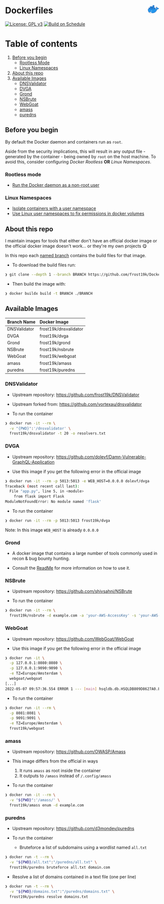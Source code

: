 # Dockerfiles <img align="right" src="assets/docker-moby-logo.png" width=36/>

[![License: GPL v3](https://img.shields.io/badge/License-GPLv3-blue.svg)](https://github.com/frost19k/Dockerfiles/blob/master/LICENSE.rst)
[![Build on Schedule](https://github.com/frost19k/Dockerfiles/actions/workflows/build-on-schedule.yml/badge.svg?branch=master)](https://github.com/frost19k/Dockerfiles/actions/workflows/build-on-schedule.yml)

[//]: # (HowTo Comments: https://stackoverflow.com/a/20885980)
[//]: # (HowTo Contents: https://stackoverflow.com/a/33433098)
# Table of contents
1. [Before you begin](#setup)
    - [Rootless Mode](#setup-rootless)
    - [Linux Namespaces](#setup-namespaces)
2. [About this repo](#rationale)
3. [Available Images](#images)
    - [DNSValidator](#images-dnsvalidator)
    - [DVGA](#images-dvga)
    - [Grond](#images-grond)
    - [NSBrute](#images-nsbrute)
    - [WebGoat](#images-webgoat)
    - [amass](#images-amass)
    - [puredns](#images-puredns)

## Before you begin <a name="setup"></a>
By default the Docker daemon and containers run as `root`.

Aside from the security implications, this will result in any output file - generated by the container - being owned by `root` on the host machine. To avoid this, consider configuring *Docker Rootless* **OR** *Linux Namespaces*.
### Rootless mode <a name="setup-rootless"></a>
- [Run the Docker daemon as a non-root user](https://docs.docker.com/engine/security/rootless)
### Linux Namespaces <a name="setup-namespaces"></a>
- [Isolate containers with a user namespace](https://docs.docker.com/engine/security/userns-remap)
- [Use Linux user namespaces to fix permissions in docker volumes](https://www.jujens.eu/posts/en/2017/Jul/02/docker-userns-remap)

## About this repo <a name="rationale"></a>
I maintain images for tools that either don't have an official docker image or the official docker image doesn't work... or they're my own projects 😋

In this repo each [named branch](#images) contains the build files for that image.

- To download the build files run:

```Bash
❯ git clone --depth 1 --branch BRANCH https://github.com/frost19k/Dockerfiles.git
```

- Then build the image with:

```Bash
❯ docker buildx build -t BRANCH ./BRANCH
```

## Available Images <a name="images"></a>

| Branch Name   | Docker Image           |
| :--           | :--                    |
| DNSValidator  | frost19k/dnsvalidator  |
| DVGA          | frost19k/dvga          |
| Grond         | frost19k/grond         |
| NSBrute       | frost19k/nsbrute       |
| WebGoat       | frost19k/webgoat       |
| amass         | frost19k/amass         |
| puredns       | frost19k/puredns       |

[//]: # (:Format:)
[//]: # (###BRANCH <a name="images-branch"></a>)
[//]: # (- Upstream repository:)
[//]: # (- Upstream forked from:)
[//]: # (- Use this image if you get the following error in the official image)
[//]: # (- To run the container)

### DNSValidator <a name="images-dnsvalidator"></a>

- Upstream repository: https://github.com/frost19k/DNSValidator

- Upstream forked from: https://github.com/vortexau/dnsvalidator

- To run the container

```bash
❯ docker run -it --rm \
  -v "{PWD}":'/dnsvalidator' \
  frost19k/dnsvalidator -t 20 -o resolvers.txt
```

### DVGA <a name="images-dvga"></a>

- Upstream repository: https://github.com/dolevf/Damn-Vulnerable-GraphQL-Application

- Use this image if you get the following error in the official image
```Bash
❯ docker run -it --rm -p 5013:5013 -e WEB_HOST=0.0.0.0 dolevf/dvga
Traceback (most recent call last):
  File "app.py", line 5, in <module>
    from flask import Flask
ModuleNotFoundError: No module named 'flask'
```

- To run the container

```bash
❯ docker run -it --rm -p 5013:5013 frost19k/dvga
```

Note: In this image `WEB_HOST` is already `0.0.0.0`

### Grond <a name="images-grond"></a>

- A docker image that contains a large number of tools commonly used in recon & bug bounty hunting.

- Consult the [ReadMe](https://github.com/frost19k/Grond/blob/master/README.md) for more information on how to use it.

### NSBrute <a name="images-nsbrute"></a>

- Upstream repository: https://github.com/shivsahni/NSBrute

- To run the container
```Bash
❯ docker run -it --rm \
  frost19k/nsbrute -d example.com -a 'your-AWS-AccessKey' -s 'your-AWS-SecretKey'
```

### WebGoat <a name="images-webgoat"></a>

- Upstream repository: https://github.com/WebGoat/WebGoat

- Use this image if you get the following error in the official image

```bash
❯ docker run -it \
  -p 127.0.0.1:8080:8080 \
  -p 127.0.0.1:9090:9090 \
  -e TZ=Europe/Amsterdam \
  webgoat/webgoat
[...]
2022-05-07 09:57:36.554 ERROR 1 --- [main] hsqldb.db.HSQLDB809D8627A0.ENGINE: could not reopen database
```

- To run the container

```Bash
❯ docker run -it --rm \
  -p 8081:8081 \
  -p 9091:9091 \
  -e TZ=Europe/Amsterdam \
  frost19k/webgoat
```

### amass <a name="images-amass"></a>

- Upstream repository: https://github.com/OWASP/Amass

- This image differs from the official in ways
  1. It runs `amass` as root inside the container
  2. It outputs to `/amass` instead of `/.config/amass`

- To run the container

```bash
❯ docker run -it --rm \
  -v "${PWD}":'/amass/' \
  frost19k/amass enum -d example.com
```

### puredns <a name="images-puredns"></a>

- Upstream repository: https://github.com/d3mondev/puredns

- To run the container

  - Bruteforce a list of subdomains using a wordlist named `all.txt`

```bash
❯ docker run -t --rm \
  -v "${PWD}/all.txt":"/puredns/all.txt" \
  frost19k/puredns bruteforce all.txt domain.com
```

  - Resolve a list of domains contained in a text file (one per line)

```bash
❯ docker run -t --rm \
  -v "${PWD}/domains.txt":"/puredns/domains.txt" \
  frost19k/puredns resolve domains.txt
```
